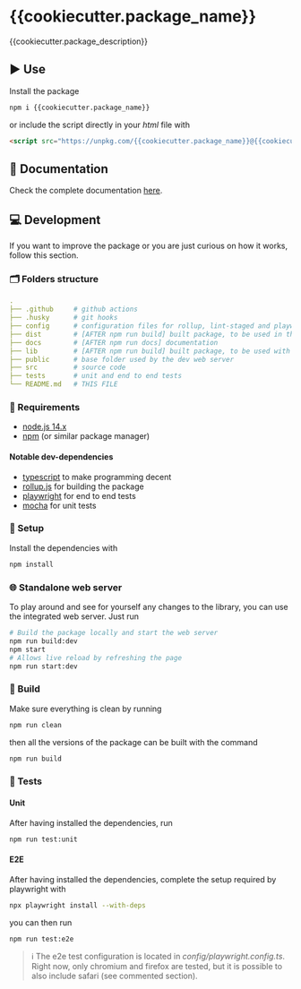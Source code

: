 # {{cookiecutter.package_name}}

{{cookiecutter.package_description}}

## ▶️ Use

Install the package

```bash
npm i {{cookiecutter.package_name}}
```

or include the script directly in your _html_ file with

```html
<script src="https://unpkg.com/{{cookiecutter.package_name}}@{{cookiecutter.package_version}}/dist/bundle/{{cookiecutter.package_name}}.min.js"></script>
```

## 📖 Documentation

Check the complete documentation [here](https://{{cookiecutter.author}}.github.io/{{cookiecutter.package_name}}/).

## 💻 Development

If you want to improve the package or you are just curious on how it works, follow this section.

### 🗂 Folders structure

```yaml
.
├── .github     # github actions
├── .husky      # git hooks
├── config      # configuration files for rollup, lint-staged and playwright
├── dist        # [AFTER npm run build] built package, to be used in the browser
├── docs        # [AFTER npm run docs] documentation
├── lib         # [AFTER npm run build] built package, to be used with node.js
├── public      # base folder used by the dev web server
├── src         # source code
├── tests       # unit and end to end tests
└── README.md   # THIS FILE
```

### 🧾 Requirements

- [node.js 14.x](https://nodejs.org/)
- [npm](https://www.npmjs.com/) (or similar package manager)

#### Notable dev-dependencies

- [typescript](https://www.typescriptlang.org/) to make programming decent
- [rollup.js](https://rollupjs.org/guide/en/) for building the package
- [playwright](https://playwright.dev/) for end to end tests
- [mocha](https://mochajs.org/) for unit tests

### 🔧 Setup

Install the dependencies with

```bash
npm install
```

### 🌐 Standalone web server

To play around and see for yourself any changes to the library, you can use the integrated web server.
Just run

```bash
# Build the package locally and start the web server
npm run build:dev
npm start
# Allows live reload by refreshing the page
npm run start:dev
```

### 🧱 Build

Make sure everything is clean by running

```bash
npm run clean
```

then all the versions of the package can be built with the command

```bash
npm run build
```

### 🧪 Tests

#### Unit

After having installed the dependencies, run

```bash
npm run test:unit
```

#### E2E

After having installed the dependencies, complete the setup required by playwright with

```bash
npx playwright install --with-deps
```

you can then run

```bash
npm run test:e2e
```

> ℹ️ The e2e test configuration is located in _config/playwright.config.ts_.
> Right now, only chromium and firefox are tested, but it is possible to also include safari (see commented section).
